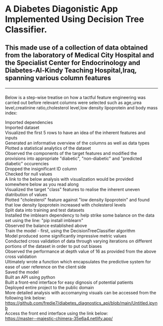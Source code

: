 # A Diabetes Diagonistic App Implemented Using Decision Tree Classifier.

## This made use of a collection of data obtained from the laboratory of Medical City Hospital  and the Specialist Center for Endocrinology and Diabetes-Al-Kindy Teaching Hospital,Iraq, spanning various column features<hr>

Below is a step-wise treatise on how a tactful feature engineering was carried out before relevant columns were selected such as age,urea level,creatinine ratio,cholesterol level,low density lipoprotein and body mass index:

Imported dependencies<br>
Imported dataset<br>
Visualized the first 5 rows to have an idea of the inherent features and inputs<br>
Generated an informative overview of the columns as well as data types<br>
Plotted a statistical analytics of the dataset<br>
Observed the components of the target features and modified the provisions into appropriate "diabetic", "non-diabetic" and "predicted diabetic" occurencies<br>
Dropped the insignificant ID column<br>
Checked for null values<br>
A link to the below analysis with visualization would be provided somewhere below as you read along<br>
Visualized the target "class" features to realise the inherent uneven diatribution of values<br>
Plotted "cholesterol" feature against "low density lipoprotein" and found that low density lipoprotein increased with cholesterol levels<br>
Split data into training and test datasets<br>
Installed the imblearn dependency to help strike some balance on the data set using the line: "pip install imblearn"<br>
Observed the balance established above<br>
Train the model - first, using the DecisionTreeClassifier algorithm<br>
Model produced some significantly impressive metric values<br>
Conducted cross validation of data through varying iterations on different portions of the dataset in order to put out biases<br>
Observed the performance at depth value of 16 as provided from the above cross validation<br>
Ultimately wrote a function which encapsulates the predictive system for ease of user reference on the client side<br>
Saved the model<br>
Built an API using python<br>
Built a front-end interface for easy dignosis of potential patients<br>
Deployed entire project to the public domain<br>
More detailed analysis with accomanying visuals can be accessed from the following link below:<br>
<a href="https://github.com/fredie7/diabetes_diagnostics_api/blob/main/Untitled.ipynb">https://github.com/fredie7/diabetes_diagnostics_api/blob/main/Untitled.ipynb</a><br>
Access the front end interface using the link below:<br>
<a href="https://master--majestic-chimera-35e6a4.netlify.app/">https://master--majestic-chimera-35e6a4.netlify.app/</a>
